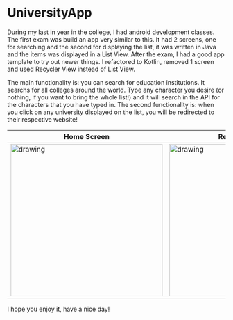 # UniversityApp

During my last in year in the college, I had android development classes. The first exam was build an app very similar to this. It had 2 screens, one for searching and the second for displaying the list, it was written in Java and the items was displayed in a List View. After the exam, I had a good app template to try out newer things. I refactored to Kotlin, removed 1 screen and used Recycler View instead of List View.

The main functionality is: you can search for education institutions. It searchs for all colleges around the world. Type any character you desire 
(or nothing, if you want to bring the whole list!) and it will search in the API for the characters that you have typed in.
The second functionality is: when you click on any university displayed on the list, you will be redirected to their respective website!

| Home Screen      | Register Screen      |
|------------|-------------|
|   <img src="https://user-images.githubusercontent.com/66192808/117543055-96634780-aff1-11eb-8705-1502d6fbe7c5.gif" alt="drawing" width="350"/>|<img src="https://user-images.githubusercontent.com/66192808/117543107-cc083080-aff1-11eb-8f76-8a8b798517f1.gif" alt="drawing" width="350">|

I hope you enjoy it, have a nice day!
